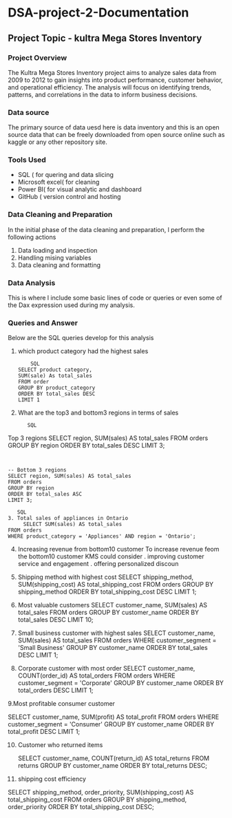 # DSA-project-2-Documentation

## Project Topic - kultra Mega Stores Inventory 

### Project Overview

The Kultra Mega Stores Inventory project aims to analyze sales data from 2009 to 2012 to gain insights into product performance, customer behavior, and operational efficiency. The analysis will focus on identifying trends, patterns, and correlations in the data to inform business decisions.

### Data source 

The primary source of data uesd here is data inventory and this is an open source data that can be freely downloaded from open source online such as kaggle or any other repository site.

### Tools Used 

-  SQL ( for quering and data slicing
-  Microsoft excel( for cleaning
-  Power BI( for visual analytic and dashboard
-  GitHub ( version control and hosting

### Data Cleaning and Preparation 
In the initial phase of the data cleaning and preparation, l perform the following actions 
1. Data loading and inspection
2. Handling mising variables
3. Data cleaning and formatting

### Data Analysis 
This is where l include some basic lines of code or queries or even some of the Dax expression used during my analysis.

### Queries and Answer 
Below are the SQL queries develop for this analysis 

1. which product category had the highest sales
   ```
       SQL
   SELECT product category,
   SUM(sale) As total_sales
   FROM order
   GROUP BY product_category 
   ORDER BY total_sales DESC
   LIMIT 1
   ```  

2. What are the top3 and bottom3 regions in terms of sales

   ```
      SQL
 Top 3 regions
SELECT region, SUM(sales) AS total_sales
FROM orders
GROUP BY region
ORDER BY total_sales DESC
LIMIT 3;
```

   
-- Bottom 3 regions
SELECT region, SUM(sales) AS total_sales
FROM orders
GROUP BY region
ORDER BY total_sales ASC
LIMIT 3;
```
```
   SQL
3. Total sales of appliances in Ontario
     SELECT SUM(sales) AS total_sales
FROM orders
WHERE product_category = 'Appliances' AND region = 'Ontario';
```

4. Increasing revenue from bottom10 customer
 To increase revenue feom the bottom10 customer KMS could consider 
. improving customer service and engagement 
. offering personalized discoun

5. Shipping method with highest cost
  SELECT shipping_method, SUM(shipping_cost) AS total_shipping_cost
FROM orders
GROUP BY shipping_method
ORDER BY total_shipping_cost DESC
LIMIT 1;

6. Most valuable customers
   SELECT customer_name, SUM(sales) AS total_sales
FROM orders
GROUP BY customer_name
ORDER BY total_sales DESC
LIMIT 10;

7. Small business customer with highest sales
   SELECT customer_name, SUM(sales) AS total_sales
FROM orders
WHERE customer_segment = 'Small Business'
GROUP BY customer_name
ORDER BY total_sales DESC
LIMIT 1;

8. Corporate customer with most order
   SELECT customer_name, COUNT(order_id) AS total_orders
FROM orders
WHERE customer_segment = 'Corporate'
GROUP BY customer_name
ORDER BY total_orders DESC
LIMIT 1;

9.Most profitable consumer customer 

SELECT customer_name, SUM(profit) AS total_profit
FROM orders
WHERE customer_segment = 'Consumer'
GROUP BY customer_name
ORDER BY total_profit DESC
LIMIT 1;

10. Customer who returned items

    SELECT customer_name, COUNT(return_id) AS total_returns
FROM returns
GROUP BY customer_name
ORDER BY total_returns DESC;

11. shipping cost efficiency 


SELECT shipping_method, order_priority, SUM(shipping_cost) AS total_shipping_cost
FROM orders
GROUP BY shipping_method, order_priority
ORDER BY total_shipping_cost DESC;






  

